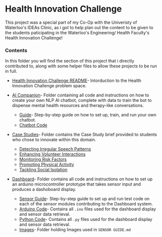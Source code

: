 # Health Innovation Challenge

This project was a special part of my Co-Op with the Univeristy of Waterloo's IDEAs Clinic, as i got to help plan out the content to be given to the students paticipating in the Waterloo's Engineering/ Health Faculty's Health Innovation Challenge!

### Contents
In this folder you will find the section of this project that i directly contributed to, along with some helper files to allow these projects to be run in full.
* [Health Innovation Challenge README](Health%20Innovation%20Challenge%20README.md)- Intorduction to the Health Innovation Challenge problem space.
* [AI Companion](AI%20Companion)- Folder containing all code and instructions on how to create your own NLP AI chatbot, complete with data to train the bot to dispense mental health resources and therapy-like conversations.
    * [Guide](AI%20Companion/GUIDE.md)- Step-by-step guide on how to set up, train, and run your own chatbot.
    * [Chatbot Code](AI%20Companion/Chatbot_code)

* [Case Studies](Case%20Studies)- Folder contains the Case Study brief provided to students who chose to innovate within this domain.
    * [Detecting Irregular Speech Patterns](Case%20Studies/detecting_irregular_speech_pattern.md)
    * [Enhancing Volunteer Interactions](Case%20Studies/enhancing_volunteer_interactions.md)
    * [Monitoring Risk Factors](Case%20Studies/monitoring_risk_factors.md)
    * [Promoting Physical Activity](Case%20Studies/promoting_physical_activity.md)
    * [Tackling Social Isolation](Case%20Studies/tackling_social_isolation.md)

* [Dashboard](Dashboard)- Folder contains all code and instructions on how to set up an arduino microcontroller prototype that takes sensor input and produces a dashoboard display.
    * [Sensor Guide](Dashboard/SENSOR%20GUIDE.md)- Step-by-step guide to set up and run test code on each of the sensor modules contributing to the Dashboard system.
    * [Arduino Code](Dashboard/Arduino%20Code)- Contains all ```.ino``` files used for the dashboard display and sensor data retrieval. 
    * [Python Code](Dashboard/Python%20Code)- Contains all ```.py``` files used for the dashboard display and sensor data retrieval. 
    * [Images](Dashboard/Images)- Folder holding Images used in ```SENSOR GUIDE.md```


